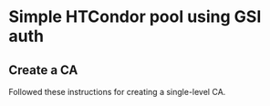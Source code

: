 # Simple HTCondor pool using GSI auth
## Create a CA
Followed these instructions for creating a single-level CA.
